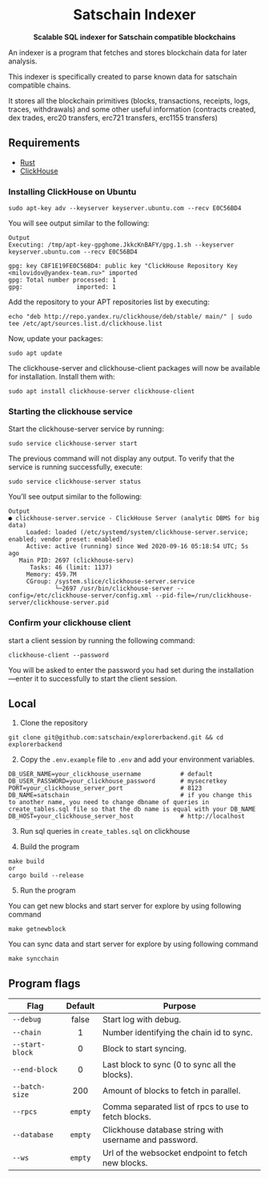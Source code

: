 <h1 align="center">
<strong>Satschain Indexer</strong>
</h1>
<p align="center">
<strong>Scalable SQL indexer for Satschain compatible blockchains</strong>
</p>

An indexer is a program that fetches and stores blockchain data for later analysis.

This indexer is specifically created to parse known data for satschain compatible chains.

It stores all the blockchain primitives (blocks, transactions, receipts, logs, traces, withdrawals) and some other useful information (contracts created, dex trades, erc20 transfers, erc721 transfers, erc1155 transfers)

## Requirements

- [Rust](https://www.rust-lang.org/tools/install)
- [ClickHouse](https://clickhouse.com/)

### Installing ClickHouse on Ubuntu
```
sudo apt-key adv --keyserver keyserver.ubuntu.com --recv E0C56BD4
```
You will see output similar to the following:

```
Output
Executing: /tmp/apt-key-gpghome.JkkcKnBAFY/gpg.1.sh --keyserver keyserver.ubuntu.com --recv E0C56BD4

gpg: key C8F1E19FE0C56BD4: public key "ClickHouse Repository Key <milovidov@yandex-team.ru>" imported
gpg: Total number processed: 1
gpg:               imported: 1
```

Add the repository to your APT repositories list by executing:
```
echo "deb http://repo.yandex.ru/clickhouse/deb/stable/ main/" | sudo tee /etc/apt/sources.list.d/clickhouse.list
```

Now, update your packages:
```
sudo apt update
```

The clickhouse-server and clickhouse-client packages will now be available for installation. Install them with:
```
sudo apt install clickhouse-server clickhouse-client
```

### Starting the clickhouse service
Start the clickhouse-server service by running:
```
sudo service clickhouse-server start
```

The previous command will not display any output. To verify that the service is running successfully, execute:
```
sudo service clickhouse-server status
```
You’ll see output similar to the following:

```
Output
● clickhouse-server.service - ClickHouse Server (analytic DBMS for big data)
     Loaded: loaded (/etc/systemd/system/clickhouse-server.service; enabled; vendor preset: enabled)
     Active: active (running) since Wed 2020-09-16 05:18:54 UTC; 5s ago
   Main PID: 2697 (clickhouse-serv)
      Tasks: 46 (limit: 1137)
     Memory: 459.7M
     CGroup: /system.slice/clickhouse-server.service
             └─2697 /usr/bin/clickhouse-server --config=/etc/clickhouse-server/config.xml --pid-file=/run/clickhouse-server/clickhouse-server.pid
```

### Confirm your clickhouse client
start a client session by running the following command:
```
clickhouse-client --password
```
You will be asked to enter the password you had set during the installation—enter it to successfully to start the client session.



## Local

1. Clone the repository

```
git clone git@github.com:satschain/explorerbackend.git && cd explorerbackend
```


2. Copy the `.env.example` file to `.env` and add your environment variables.

```
DB_USER_NAME=your_clickhouse_username           # default
DB_USER_PASSWORD=your_clickhouse_password       # mysecretkey
PORT=your_clickhouse_server_port                # 8123
DB_NAME=satschain                               # if you change this to another name, you need to change dbname of queries in create_tables.sql file so that the db name is equal with your DB_NAME
DB_HOST=your_clickhouse_server_host             # http://localhost
```


3. Run sql queries in `create_tables.sql` on clickhouse

4. Build the program

```
make build
or
cargo build --release
```

5. Run the program

You can get new blocks and start server for explore by using following command
```
make getnewblock
```

You can sync data and start server for explore by using following command
```
make syncchain
```



## Program flags

| Flag            | Default | Purpose                                                |
| --------------- | :-----: | ------------------------------------------------------ |
| `--debug`       |  false  | Start log with debug.                                  |
| `--chain`       |    1    | Number identifying the chain id to sync.               |
| `--start-block` |    0    | Block to start syncing.                                |
| `--end-block`   |    0    | Last block to sync (0 to sync all the blocks).         |
| `--batch-size`  |   200   | Amount of blocks to fetch in parallel.                 |
| `--rpcs`        | `empty` | Comma separated list of rpcs to use to fetch blocks.   |
| `--database`    | `empty` | Clickhouse database string with username and password. |
| `--ws`          | `empty` | Url of the websocket endpoint to fetch new blocks.     |
